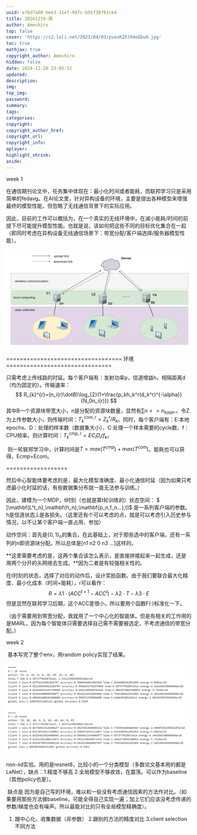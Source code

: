 ```yaml
---
uuid: e76d7a60-bee3-11ef-9d7c-b91f38f61ce4
title: 20241219-周
author: Ameshiro
top: false
cover: 'https://s2.loli.net/2023/04/03/pvexKZFJ94oGbu8.jpg'
toc: true
mathjax: true
copyright_author: Ameshiro
hidden: false
date: 2024-12-20 23:05:52
updated:
description:
img:
top_img:
password:
summary:
tags:
categories:
copyright:
copyright_author_href:
copyright_url:
copyright_info:
aplayer:
highlight_shrink:
aside:
---
```






week 1	

​	在通信期刊论文中，任务集中体现在：最小化时间或者能耗，而联邦学习只是采用简单的fedavg。在AI论文里，针对异构设备的环境，主要是提出各种模型来增强最终的模型性能，但忽略了无线通信背景下的实际应用。

​	因此，目前的工作可以概括为，在一个真实的无线环境中，在减小能耗/时间的前提下尽可能提升模型性能。也就是说，该如何把这些不同的目标优化集合在一起（即同时考虑在异构设备无线通信场景下：带宽分配/客户端选择/服务器模型性能）。

![](https://raw.githubusercontent.com/Ameshiro77/BlogPicture/main/pic/image-20241226125429821.png)

================================== 环境 ===============================	

只需考虑上传线路的时延。每个客户端有：发射功率p，信道增益h，相隔距离d（均为固定的）。传输速率：
$$
R_{k}^{r}=(n_i(r)\dotB)\log_{2}(1+\frac{p_kh_k^r(d_k^r)^{-\alpha}}{N_0n_i(r)})
$$
其中B一个资源块带宽大小，n是分配的资源块数量，显然有$\sum{n}<=n_{total}$。。令Z为上传参数大小，则传输时间：$T_k^{com,r} = Z_k^r/R_k$。同时，每个客户端有：E:本地epochs、D：处理的样本数（数据集大小）、C:处理一个样本需要的cycle数、f：CPU频率。则计算时间：$T_k^{cmp,r}=EC_iD_i/f_k$。

​	则一轮联邦学习中，计算时间是$T=max(T^{cmp})+max(T^{com})$。能耗也可以获得，Ecmp+Ecom。

==================	

然后中心智能体要考虑的是，最大化模型准确度、最小化通信时延（因为如果只考虑最小化时延的话，有些数据集分布就一直无法参与训练。）

因此，建模为一个MDP，t时刻（也就是第t轮训练的）状态空间：  $ [\mathbf{L^t_n},\mathbf{h_n},\mathbf{p_n,f_n...},t]$ 是一系列客户端的参数。h是信道状态,L是各损失。（这里还有个可以考虑的点，就是可以考虑引入历史参与情况，以不让某个客户端一直占用、参加）

动作空间：首先是$\{0,1\}_n$的集合。在此基础上，对于那些选中的客户端，还有一系列的$n$即资源块分配。所以总体是[n1 n2  0 n3 ...]这样的。

**这里需要考虑的是，这两个集合该怎么表示，是直接拼接起来一起生成，还是用两个分开的头网络去生成。**因为二者是有较强相关性的。

在t时刻的状态，选择了对应的动作后，设计奖励函数。由于我们要联合最大化精度、最小化成本（时间+能耗），r可以看作：
$$
R=λ1⋅(ACC^{t+1}-ACC^{t})−λ2⋅T−λ3⋅E
$$
​	但是显然在联邦学习后期，这个ACC差很小，所以要用个函数F(·)标准化一下。

​	（由于需要用到带宽分配，我就用了一个中心化的智能体。但是有相关的工作用的是MARL，因为每个智能体只需要选择自己需不需要被选定，不考虑通信的带宽分配。）



week 2

​	基本写完了整个env，用random policy实现了结果。

<img src="https://raw.githubusercontent.com/Ameshiro77/BlogPicture/main/pic/image-20250102182948954.png" alt="image-20250102182948954" style="zoom:50%;" />

​	non-iid实验。用的是resnet8，比较小的一个分类模型（多数论文基本用的都是LeNet），缺点：1.精度不够高 2.全局模型不够收敛，在震荡。可以作为baseline（其他policy也是）。

​	缺点是 因为是自己写的环境，难以和一些没有考虑通信因素的方法作对比。（如果要用那些方法做baseline，可能全得自己实现一遍；加上它们应该没考虑传递的参数/梯度也会有噪声。所以最能对比的只有全局模型精确度）。

1. 跟中心化、收集数据（非参数）   2.跟别的方法的精度对比  3.client selection不同方法
